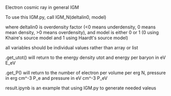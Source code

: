 Electron cosmic ray in general IGM

To use this IGM.py, call IGM_N(deltalin0, model)

where deltalin0 is overdensity factor (<0 means underdensity, 0 means mean density, >0 means overdensity),
and model is either 0 or 1 (0 using Khaire's source model and 1 using Haardt's source model)

all variables should be individual values rather than array or list

.get_utot() will return to the energy density utot and energy per baryon in eV E_eV

.get_P() will return to the number of electron per volume per erg N, pressure in erg cm^-3 P_e and pressure in eV cm^-3 P_eV

result.ipynb is an example that using IGM.py to generate needed valeus
